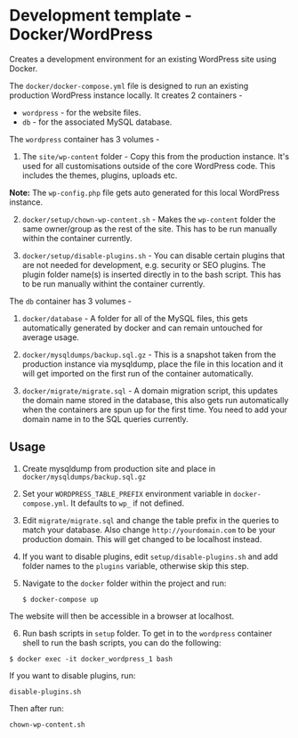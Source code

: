 # Development template - Docker/WordPress

Creates a development environment for an existing WordPress site using Docker.

The `docker/docker-compose.yml` file is designed to run an existing production WordPress instance locally. It creates 2 containers - 

* `wordpress` - for the website files.
* `db` - for the associated MySQL database.

The `wordpress` container has 3 volumes - 

1. The `site/wp-content` folder - Copy this from the production instance. It's used for all customisations outside of the core WordPress code. This includes the themes, plugins, uploads etc.

**Note:** The `wp-config.php` file gets auto generated for this local WordPress instance.

2. `docker/setup/chown-wp-content.sh` - Makes the `wp-content` folder the same owner/group as the rest of the site. This has to be run manually within the container currently.
    
3. `docker/setup/disable-plugins.sh` - You can disable certain plugins that are not needed for development, e.g. security or SEO plugins. The plugin folder name(s) is inserted directly in to the bash script. This has to be run manually withint the container currently. 

The `db` container has 3 volumes - 

1. `docker/database` - A folder for all of the MySQL files, this gets automatically generated by docker and can remain untouched for average usage.

2. `docker/mysqldumps/backup.sql.gz` - This is a snapshot taken from the production instance via mysqldump, place the file in this location and it will get imported on the first run of the container automatically.

3. `docker/migrate/migrate.sql` - A domain migration script, this updates the domain name stored in the database, this also gets run automatically when the containers are spun up for the first time. You need to add your domain name in to the SQL queries currently.

## Usage

1. Create mysqldump from production site and place in `docker/mysqldumps/backup.sql.gz`

2. Set your `WORDPRESS_TABLE_PREFIX` environment variable in `docker-compose.yml`. It defaults to `wp_` if not defined.

3. Edit `migrate/migrate.sql` and change the table prefix in the queries to match your database. Also change `http://yourdomain.com` to be your production domain. This will get changed to be localhost instead.

4. If you want to disable plugins, edit `setup/disable-plugins.sh` and add folder names to the `plugins` variable, otherwise skip this step.

5. Navigate to the `docker` folder within the project and run:

    `$ docker-compose up`

The website will then be accessible in a browser at localhost.

6. Run bash scripts in `setup` folder. To get in to the `wordpress` container shell to run the bash scripts, you can do the following:

`$ docker exec -it docker_wordpress_1 bash` 

If you want to disable plugins, run:

`disable-plugins.sh`

Then after run:

`chown-wp-content.sh`
